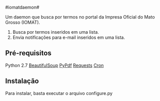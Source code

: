 #iomatdaemon#

Um daemon que busca por termos no portal da Impresa Oficial do Mato Grosso (IOMAT).

1. Busca por termos inseridos em uma lista.
2. Envia notificações para e-mail inseridos em uma lista.


## Pré-requisitos
Python 2.7
[BeautifulSoup](http://www.crummy.com/software/BeautifulSoup/)
[PyPdf](https://pypi.python.org/pypi/pyPdf)
[Requests](https://github.com/kennethreitz/requests)
[Cron](http://en.wikipedia.org/wiki/Cron)

## Instalação
Para instalar, basta executar o arquivo configure.py

